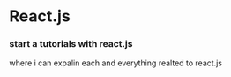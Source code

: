 # React.js
<h3>start a tutorials with react.js</h3>

where i can expalin each and everything realted to react.js

